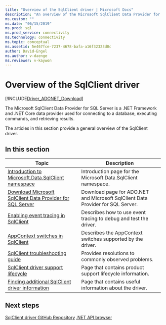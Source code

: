 ```yaml
---
title: "Overview of the SqlClient driver | Microsoft Docs"
description: "An overview of the Microsoft SqlClient Data Provider for SQL Server."
ms.custom: ""
ms.date: "06/15/2019"
ms.prod: sql
ms.prod_service: connectivity
ms.technology: connectivity
ms.topic: conceptual
ms.assetid: 5e467fce-7237-4678-bafa-a16f32323d0c
author: David-Engel
ms.author: v-daenge
ms.reviewer: v-kaywon
---
```

# Overview of the SqlClient driver

[!INCLUDE[Driver_ADONET_Download](../../includes/driver_adonet_download.md)]

 The Microsoft SqlClient Data Provider for SQL Server is a .NET Framework and .NET Core data provider used for connecting to a database, executing commands, and retrieving results.

 The articles in this section provide a general overview of the SqlClient driver.

## In this section

|Topic|Description|
|-----------|-----------------|
|[Introduction to Microsoft.Data.SqlClient namespace](introduction-microsoft-data-sqlclient-namespace.md)|Introduction page for the Microsoft.Data.SqlClient namespace.|
|[Download Microsoft SqlClient Data Provider for SQL Server](download-microsoft-sqlclient-data-provider.md)|Download page for ADO.NET and Microsoft SqlClient Data Provider for SQL Server.|
|[Enabling event tracing in SqlClient](enable-eventsource-tracing.md)|Describes how to use event tracing to debug and test the driver.|
|[AppContext switches in SqlClient](appcontext-switches.md)|Describes the AppContext switches supported by the driver.|
|[SqlClient troubleshooting guide](sqlclient-troubleshooting-guide.md)|Provides resolutions to commonly observed problems.|
|[SqlClient driver support lifecycle](sqlclient-driver-support-lifecycle.md)|Page that contains product support lifecycle information.|
|[Finding additional SqlClient driver information](find-additional-sqlclient-driver-information.md)|Page that contains useful information about the driver.|

## Next steps
 [SqlClient driver GitHub Repository](https://github.com/dotnet/SqlClient)
 [.NET API browser](/dotnet/api/)
